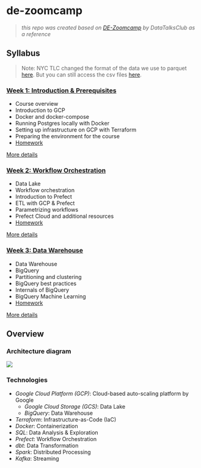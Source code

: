 # de-zoomcamp
> *this repo was created based on [DE-Zoomcamp](https://github.com/DataTalksClub/data-engineering-zoomcamp) by DataTalksClub as a reference*


## Syllabus
   > Note: NYC TLC changed the format of the data we use to parquet [here](https://www.nyc.gov/site/tlc/about/tlc-trip-record-data.page). But you can still access the csv files [here](https://github.com/DataTalksClub/nyc-tlc-data).

### [Week 1: Introduction & Prerequisites](week_1_basics_n_setup/)

* Course overview
* Introduction to GCP
* Docker and docker-compose
* Running Postgres locally with Docker
* Setting up infrastructure on GCP with Terraform
* Preparing the environment for the course
* [Homework](homework/week_1/)

[More details](week_1_basics_n_setup/)

### [Week 2: Workflow Orchestration](week_2_workflow_orchestration/)

* Data Lake
* Workflow orchestration
* Introduction to Prefect
* ETL with GCP & Prefect
* Parametrizing workflows
* Prefect Cloud and additional resources
* [Homework](homework/week_2/homework.md)

[More details](week_2_workflow_orchestration/)

### [Week 3: Data Warehouse](week_3_data_warehouse/)


* Data Warehouse
* BigQuery
* Partitioning and clustering
* BigQuery best practices
* Internals of BigQuery
* BigQuery Machine Learning
* [Homework](homework/week_3/homework.md)

[More details](week_3_data_warehouse/)

## Overview
### Architecture diagram
<img src="https://raw.githubusercontent.com/DataTalksClub/data-engineering-zoomcamp/main/images/architecture/arch_2.png"/>

### Technologies
* *Google Cloud Platform (GCP)*: Cloud-based auto-scaling platform by Google
  * *Google Cloud Storage (GCS)*: Data Lake
  * *BigQuery*: Data Warehouse
* *Terraform*: Infrastructure-as-Code (IaC)
* *Docker*: Containerization
* *SQL*: Data Analysis & Exploration
* *Prefect*: Workflow Orchestration
* *dbt*: Data Transformation
* *Spark*: Distributed Processing
* *Kafka*: Streaming

